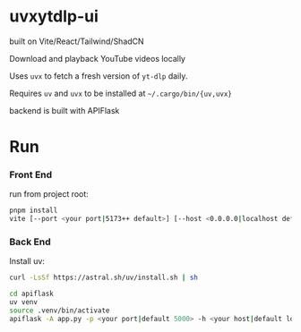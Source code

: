 # uvxytdlp-ui

built on Vite/React/Tailwind/ShadCN


Download and playback YouTube videos locally

Uses `uvx` to fetch a fresh version of `yt-dlp` daily.

Requires `uv` and `uvx` to be installed at `~/.cargo/bin/{uv,uvx}`

backend is built with APIFlask

# Run

### Front End 

run from project root:

```sh
pnpm install
vite [--port <your port|5173++ default>] [--host <0.0.0.0|localhost default>
```

### Back End

Install uv:

```sh
curl -LsSf https://astral.sh/uv/install.sh | sh
```

```sh
cd apiflask
uv venv
source .venv/bin/activate
apiflask -A app.py -p <your port|default 5000> -h <your host|default localhost>
```